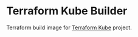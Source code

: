 # Terraform Kube Builder

Terraform build image for [Terraform Kube](https://github.com/totr/terraform-kube) project.
